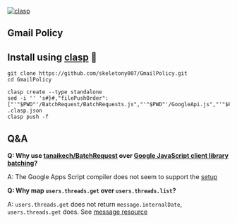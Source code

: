 [![clasp](https://img.shields.io/badge/built%20with-clasp-4285f4.svg)](https://github.com/google/clasp)

## Gmail Policy

## Install using [clasp](https://github.com/google/clasp) 🔗

```
git clone https://github.com/skeletony007/GmailPolicy.git
cd GmailPolicy

clasp create --type standalone
sed -i '' 's#}#,"filePushOrder":["'"$PWD"'/BatchRequest/BatchRequests.js","'"$PWD"'/GoogleApi.js","'"$PWD"'/GmailApi.js","'"$PWD"'/GmailUtil.js","'"$PWD"'/GmailPolicy.js","'"$PWD"'/GmailPolicyUI.js"]}#' .clasp.json
clasp push -f
```


## Q&A

**Q: Why use [tanaikech/BatchRequest](https://github.com/tanaikech/BatchRequest) over [Google JavaScript client library batching](https://github.com/google/google-api-javascript-client/blob/master/docs/batch.md)?**

A: The Google Apps Script compiler does not seem to support the [setup](https://github.com/google/google-api-javascript-client/blob/master/docs/start.md)

**Q: Why map `users.threads.get` over `users.threads.list`?**

A: `users.threads.get` does not return `message.internalDate`,
`users.threads.get` does. See [message
resource](https://developers.google.com/gmail/api/reference/rest/v1/users.messages#resource:-message)
